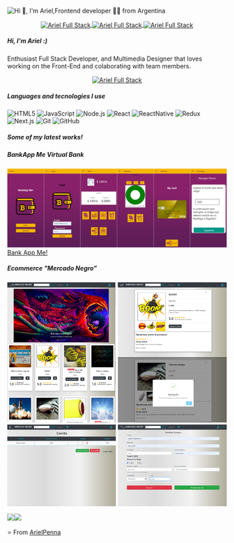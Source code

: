 ![Hi 👋, I'm Ariel,Frontend developer 👨‍💻 from Argentina](https://github.com/ArielPenna/PORTFOLIO/blob/master/screenshots/header.gif)

<p align="center">
  <a href="https://www.linkedin.com/in/ArielPenna/ target="blank">
    <img align="center" src="https://cdn.jsdelivr.net/npm/simple-icons@3.0.1/icons/linkedin.svg" alt="Ariel Full Stack" height="28px" width="28px" />
  </a>
  <a href="mailto:arielpenna@gmail.com" target="blank">
    <img align="center" src="https://cdn.jsdelivr.net/npm/simple-icons@3.0.1/icons/gmail.svg" alt="Ariel Full Stack" height="28px" width="28px" />
  </a>
  <a href="https://wa.me/5491135365490" target="blank">
    <img align="center" src="https://cdn.jsdelivr.net/npm/simple-icons@3.0.1/icons/whatsapp.svg" alt="Ariel Full Stack" height="28px" width="28px" />
  </a>                                                                                                                                                   
</p>

##### Hi, I'm Ariel :)

Enthusiast Full Stack Developer, and Multimedia Designer that loves working on the Front-End and colaborating with team members. 

<p align="center">
  <a href="https://wzs.com.ar/Ariel/" target="blank">
    <img align="center" src="https://img.shields.io/badge/-PORTFOLIO-000000?style=for-the-badge&logo=react&logoColor=white" alt="Ariel Full Stack" />
  </a>
</p>

##### Languages and tecnologies I use

![HTML5](https://img.shields.io/badge/-HTML5-000000?style=flat&logo=html5)
![JavaScript](https://img.shields.io/badge/-JavaScript-000000?style=flat&logo=javascript)
![Node.js](https://img.shields.io/badge/-Node.js-222222?style=flat&logo=node.js&logoColor=339933)
![React](https://img.shields.io/badge/-React-222222?style=flat&logo=React&logoColor=61DAFB)
![ReactNative](https://img.shields.io/badge/-ReactNative-222222?style=flat&logo=Nativet&logoColor=61DAFB)
![Redux](https://img.shields.io/badge/-Redux-222222?style=flat&logo=Redux&logoColor=61DAFB)
![Next.js](https://img.shields.io/badge/-Next.js-222222?style=flat&logo=next.js&logoColor=61DAFB)
![Git](https://img.shields.io/badge/-Git-222222?style=flat&logo=git&logoColor=F05032)
![GitHub](https://img.shields.io/badge/-GitHub-222222?style=flat&logo=github&logoColor=181717)


##### Some of my latest works!

##### BankApp Me Virtual Bank

<img src="https://github.com/ArielPenna/bankApp/blob/master/screenshots/bankapp.png?raw=true"/>
<a href="https://bankappme.tk">Bank App Me!</a>

##### Ecommerce "Mercado Negro"

<img src="https://github.com/ArielPenna/PORTFOLIO/blob/master/screenshots/ecommerce.png"/>


<a href="https://wzs.com.ar/Ariel"><img align="" height="120px" src="https://github-readme-stats.vercel.app/api?username=ArielPenna&hide_title=true&hide_border=true&show_icons=true&include_all_commits=true&line_height=21&bg_color=0,EC6C6C,FFD479,FFFC79,73FA79&theme=graywhite" /><!-- wi*quL3fcV --><img align="" height="120px" src="https://github-readme-stats.vercel.app/api/top-langs/?username=ArielPenna&hide_title=true&hide_border=true&layout=compact&bg_color=0,73FA79,73FDFF,D783FF&theme=graywhite" /></a>


⭐️ From [ArielPenna](https://github.com/ArielPenna)
